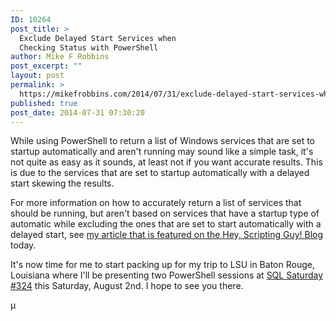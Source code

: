 ```yaml
---
ID: 10264
post_title: >
  Exclude Delayed Start Services when
  Checking Status with PowerShell
author: Mike F Robbins
post_excerpt: ""
layout: post
permalink: >
  https://mikefrobbins.com/2014/07/31/exclude-delayed-start-services-when-checking-status-with-powershell/
published: true
post_date: 2014-07-31 07:30:20
---
```

While using PowerShell to return a list of Windows services that are set to startup automatically and aren't running may sound like a simple task, it's not quite as easy as it
sounds, at least not if you want accurate results. This is due to the services that are set to startup automatically with a delayed start skewing the results.

For more information on how to accurately return a list of services that should be running, but aren't based on services that have a startup type of automatic while excluding the ones that are set to start automatically with a delayed start, see <a href="http://blogs.technet.com/b/heyscriptingguy/archive/2014/07/31/exclude-delayed-start-services-when-checking-status-with-powershell.aspx" target="_blank">my article that is featured on the Hey, Scripting Guy! Blog</a> today.

It's now time for me to start packing up for my trip to LSU in Baton Rouge, Louisiana where I'll be presenting two PowerShell sessions at <a href="http://www.sqlsaturday.com/324/eventhome.aspx" target="_blank">SQL Saturday #324</a> this Saturday, August 2nd. I hope to see you there.

µ